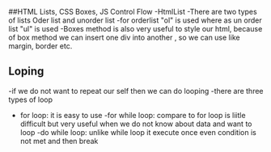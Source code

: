 ##HTML Lists, CSS Boxes, JS Control Flow
-HtmlList
-There are two types of lists Oder list and unorder list
-for orderlist "ol" is used where as un order list "ul" is used
-Boxes method is also very useful to style our html, because of box method we can insert one div into another , so we can use like margin, border etc.
## Loping
-if we do not want to repeat our self then we can do looping
-there are three types of loop
- for loop: it is easy to use
-for while loop: compare to for loop is liitle difficult but very useful when we do not know about data and want to loop
-do while loop: unlike while loop it execute once even condition is not met and then break
